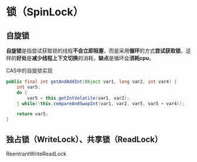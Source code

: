 # 锁（SpinLock）

## 自旋锁

**自旋锁**是指尝试获取锁的线程**不会立即阻塞**，而是采用**循环**的方式**尝试获取锁**，这样的**好处**是**减少线程上下文切换**的消耗，**缺点**是循环会**消耗cpu**。

CAS中的自旋锁实现

```java
public final int getAndAddInt(Object var1, long var2, int var4) {
    int var5;
    do {
        var5 = this.getIntVolatile(var1, var2);
    } while(!this.compareAndSwapInt(var1, var2, var5, var5 + var4));

    return var5;
}
```

## 独占锁（WriteLock）、共享锁（ReadLock）

ReentrantWriteReadLock